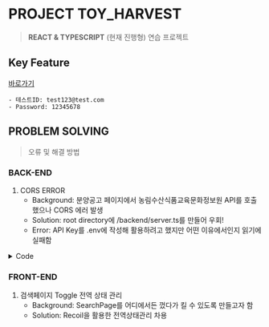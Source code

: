 # PROJECT TOY_HARVEST
> __REACT & TYPESCRIPT__ (현재 진행형) 연습 프로젝트

## Key Feature
[바로가기](https://toy-harvest.web.app)

```
- 테스트ID: test123@test.com 
- Password: 12345678
```

## PROBLEM SOLVING
> 오류 및 해결 방법

### BACK-END
1. CORS ERROR
   - Background: 분양공고 페이지에서 농림수산식품교육문화정보원 API를 호출했으나 CORS 에러 발생
   - Solution: root directory에 /backend/server.ts를 만들어 우회!
   - Error: API Key를 .env에 작성해 활용하려고 했지만 어떤 이유에서인지 읽기에 실패함

<details>
   <summary>
      Code
   </summary>

~~~ typescript
import cors from 'cors';
import express from 'express';
import axios from 'axios';

const app = express();

const allowedOrigins = ["http://localhost:3000"]

const options: cors.CorsOptions = {
    origin: allowedOrigins
}

app.use(cors(options));
app.use(express.json());

app.get('/', (req, res) => {
    res.json({ message: "Data from Backend" })
})

app.get("/fetch-housing-data/:year", async (req, res) => {
    try {
        const { year } = req.params;
        const response = await axios.get(`http://211.237.50.150:7080/openapi/6de97bd2f04693f272abb104a04c73687caad2061a5cbf20eb6f60dd9c4d6719/xml/Grid_20151214000000000336_1/1/5?SLCTN_YEAR=${year}`);
        // 6de97bd2f04693f272abb104a04c73687caad2061a5cbf20eb6f60dd9c4d6719
        res.json(response.data);
        return res;
    } catch (error) {
        res.status(500).json({ error: 'Internal server error' });
        console.log(error);
    }
});

app.listen(5000, () => {
    console.log("Server is now listening on PORT 5000");
})
~~~

</details>

### FRONT-END 
1. 검색페이지 Toggle 전역 상태 관리
   - Background: SearchPage를 어디에서든 껐다가 킬 수 있도록 만들고자 함
   - Solution: Recoil을 활용한 전역상태관리 차용
